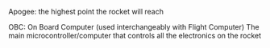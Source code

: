 Apogee: 
    the highest point the rocket will reach

OBC: On Board Computer (used interchangeably with Flight Computer)
    The main microcontroller/computer that controls all the electronics on the rocket

